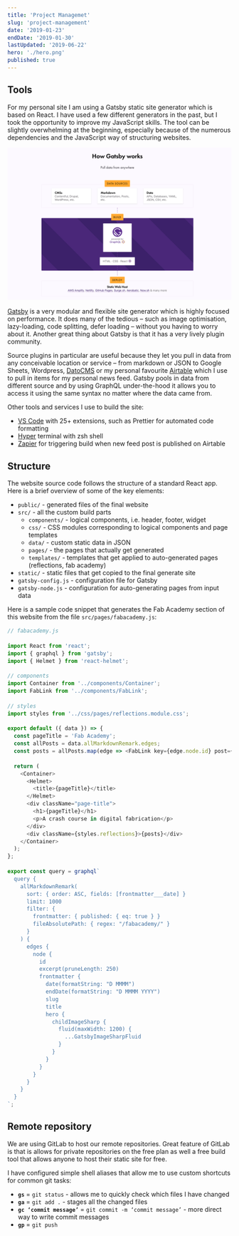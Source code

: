 ```yaml
---
title: 'Project Managemet'
slug: 'project-management'
date: '2019-01-23'
endDate: '2019-01-30'
lastUpdated: '2019-06-22'
hero: './hero.png'
published: true
---
```


## Tools

For my personal site I am using a Gatsby static site generator which is based on React. I have used a few different generators in the past, but I took the opportunity to improve my JavaScript skills. The tool can be slightly overwhelming at the beginning, especially because of the numerous dependencies and the JavaScript way of structuring websites.

![Gatsby worklow illustration from the project homepage][image-1]

[Gatsby][1] is a very modular and flexible site generator which is highly focused on performance. It does many of the tedious – such as image optimisation, lazy-loading, code splitting, defer loading – without you having to worry about it. Another great thing about Gatsby is that it has a very lively plugin community.

Source plugins in particular are useful because they let you pull in data from any conceivable location or service – from markdown or JSON to Google Sheets, Wordpress, [DatoCMS][2] or my personal favourite [Airtable][3] which I use to pull in items for my personal news feed. Gatsby pools in data from different source and by using GraphQL under-the-hood it allows you to access it using the same syntax no matter where the data came from.

Other tools and services I use to build the site:
- [VS Code][4] with 25+ extensions, such as Prettier for automated code formatting
- [Hyper][5] terminal with zsh shell
- [Zapier][6] for triggering build when new feed post is published on Airtable


## Structure
The website source code follows the structure of a standard React app. Here is a brief overview of some of the key elements:

- `public/` - generated files of the final website
- `src/` - all the custom build parts
	- `components/` - logical components, i.e. header, footer, widget
	- `css/` - CSS modules corresponding to logical components and page templates
	- `data/` - custom static data in JSON
	- `pages/` - the pages that actually get generated
	- `templates/` - templates that get applied to auto-generated pages (reflections, fab academy)
- `static/` - static files that get copied to the final generate site
- `gatsby-config.js` - configuration file for Gatsby
- `gatsby-node.js` - configuration for auto-generating pages from input data

Here is a sample code snippet that generates the Fab Academy section of this website from the file `src/pages/fabacademy.js`:

```js
// fabacademy.js

import React from 'react';
import { graphql } from 'gatsby';
import { Helmet } from 'react-helmet';

// components
import Container from '../components/Container';
import FabLink from '../components/FabLink';

// styles
import styles from '../css/pages/reflections.module.css';

export default ({ data }) => {
  const pageTitle = 'Fab Academy';
  const allPosts = data.allMarkdownRemark.edges;
  const posts = allPosts.map(edge => <FabLink key={edge.node.id} post={edge.node} />);

  return (
    <Container>
      <Helmet>
        <title>{pageTitle}</title>
      </Helmet>
      <div className="page-title">
        <h1>{pageTitle}</h1>
        <p>A crash course in digital fabrication</p>
      </div>
      <div className={styles.reflections}>{posts}</div>
    </Container>
  );
};

export const query = graphql`
  query {
    allMarkdownRemark(
      sort: { order: ASC, fields: [frontmatter___date] }
      limit: 1000
      filter: {
        frontmatter: { published: { eq: true } }
        fileAbsolutePath: { regex: "/fabacademy/" }
      }
    ) {
      edges {
        node {
          id
          excerpt(pruneLength: 250)
          frontmatter {
            date(formatString: "D MMMM")
            endDate(formatString: "D MMMM YYYY")
            slug
            title
            hero {
              childImageSharp {
                fluid(maxWidth: 1200) {
                  ...GatsbyImageSharpFluid
                }
              }
            }
          }
        }
      }
    }
  }
`;
```

## Remote repository

We are using GitLab to host our remote repositories. Great feature of GitLab is that is allows for private repositories on the free plan as well a free build tool that allows anyone to host their static site for free.

I have configured simple shell aliases that allow me to use custom shortcuts for common git tasks:
- **`gs`** = `git status` - allows me to quickly check which files I have changed
- **`ga`** = `git add .` - stages all the changed files
- **`gc ‘commit message’`** = `git commit -m ‘commit message’` - more direct way to write commit messages
- **`gp`** = `git push`




[1]:	https://www.gatsbyjs.org/
[2]:	https://www.datocms.com/
[3]:	https://airtable.com
[4]:	https://code.visualstudio.com/
[5]:	https://hyper.is
[6]:	https://zapier.com

[image-1]:	gatsby.png "Gatsby worklow illustration from the project homepage"